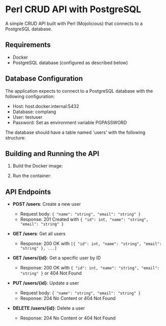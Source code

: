 # Perl CRUD API with PostgreSQL

A simple CRUD API built with Perl (Mojolicious) that connects to a PostgreSQL database.

## Requirements

- Docker
- PostgreSQL database (configured as described below)

## Database Configuration

The application expects to connect to a PostgreSQL database with the following configuration:
- Host: host.docker.internal:5432
- Database: complang
- User: testuser
- Password: Set as environment variable PGPASSWORD

The database should have a table named 'users' with the following structure:

## Building and Running the API

1. Build the Docker image:

2. Run the container:

## API Endpoints

- **POST /users**: Create a new user
  - Request body: `{ "name": "string", "email": "string" }`
  - Response: 201 Created with `{ "id": int, "name": "string", "email": "string" }`

- **GET /users**: Get all users
  - Response: 200 OK with `[{ "id": int, "name": "string", "email": "string" }, ...]`

- **GET /users/{id}**: Get a specific user by ID
  - Response: 200 OK with `{ "id": int, "name": "string", "email": "string" }` or 404 Not Found

- **PUT /users/{id}**: Update a user
  - Request body: `{ "name": "string", "email": "string" }`
  - Response: 204 No Content or 404 Not Found

- **DELETE /users/{id}**: Delete a user
  - Response: 204 No Content or 404 Not Found
